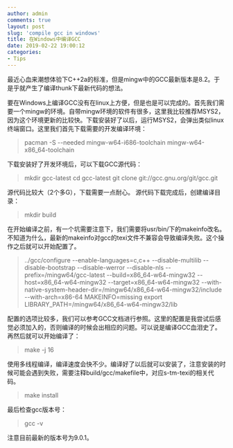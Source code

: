 ```yaml
---
author: admin
comments: true
layout: post
slug: 'compile gcc in windows'
title: 在Windows中编译GCC
date: 2019-02-22 19:00:12
categories:
- Tips
---
```

最近心血来潮想体验下C++2a的标准，但是mingw中的GCC最新版本是8.2。于是乎就产生了编译thunk下最新代码的想法。

要在Windows上编译GCC没有在linux上方便，但是也是可以完成的。首先我们需要一个mingw的环境。自带mingw环境的软件有很多，这里我比较推荐MSYS2，因为这个环境更新的比较快。下载安装好了以后，运行MSYS2，会弹出类似linux终端窗口。这里我们首先下载需要的开发编译环境：
> pacman -S --needed mingw-w64-i686-toolchain mingw-w64-x86_64-toolchain

下载安装好了开发环境后，可以下载GCC源代码：
> mkdir gcc-latest
> cd gcc-latest
> git clone git://gcc.gnu.org/git/gcc.git

源代码比较大（2个多G），下载需要一点耐心。
源代码下载完成后，创建编译目录：
> mkdir build

在开始编译之前，有一个坑需要注意下，我们需要将usr/bin/下的makeinfo改名。不知道为什么，最新的makeinfo对gcc的texi文件不兼容会导致编译失败。这个操作之后就可以开始配置了。
> ../gcc/configure --enable-languages=c,c++ --disable-multilib --disable-bootstrap --disable-werror --disable-nls --prefix=/mingw64/gcc-latest --build=x86_64-w64-mingw32 --host=x86_64-w64-mingw32 --target=x86_64-w64-mingw32 --with-native-system-header-dir=/mingw64/x86_64-w64-mingw32/include --with-arch=x86-64 MAKEINFO=missing
> export LIBRARY_PATH=/mingw64/x86_64-w64-mingw32/lib

配置的选项比较多，我们可以参考GCC文档进行参照。这里的配置是我尝试后感觉必须加入的，否则编译的时候会出相应的问题。可以说是编译GCC血泪史了。
再然后就可以开始编译了：
> make -j 16

使用多线程编译，编译速度会快不少。编译好了以后就可以安装了，注意安装的时候可能会遇到失败，需要注释build/gcc/makefile中，对应s-tm-texi的相关代码。
> make install

最后检查gcc版本号：
> gcc -v

注意目前最新的版本号为9.0.1。
